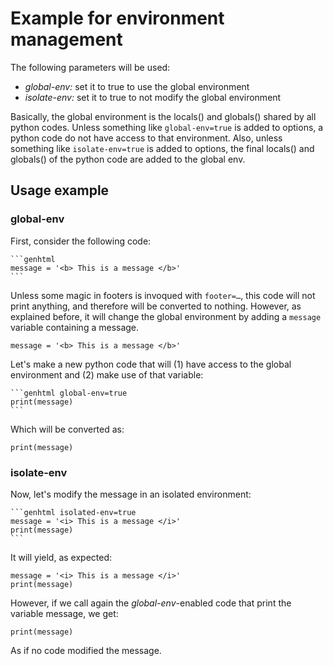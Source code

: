# Example for environment management
The following parameters will be used:

- *global-env:* set it to true to use the global environment
- *isolate-env:* set it to true to not modify the global environment

Basically, the global environment is the locals() and globals()
shared by all python codes. Unless something like `global-env=true` is added
to options, a python code do not have access to that environment.
Also, unless something like `isolate-env=true` is added to options,
the final locals() and globals() of the python code are added to the global env.

## Usage example
### global-env
First, consider the following code:

    ```genhtml
    message = '<b> This is a message </b>'
    ```

Unless some magic in footers is invoqued with `footer=…`, this code will not
print anything, and therefore will be converted to nothing.
However, as explained before, it will change the global environment by adding
a `message` variable containing a message.

```genhtml
message = '<b> This is a message </b>'
```

Let's make a new python code that will (1) have access to the global environment and (2) make use of that variable:

    ```genhtml global-env=true
    print(message)
    ```

Which will be converted as:

```genhtml global-env=true
print(message)
```

### isolate-env
Now, let's modify the message in an isolated environment:

    ```genhtml isolated-env=true
    message = '<i> This is a message </i>'
    print(message)
    ```

It will yield, as expected:

```genhtml isolated-env=true
message = '<i> This is a message </i>'
print(message)
```

However, if we call again the *global-env*-enabled code that print the variable message, we get:

```genhtml global-env=true
print(message)
```

As if no code modified the message.
